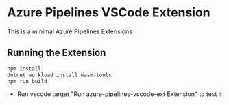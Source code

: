 # Azure Pipelines VSCode Extension

This is a minimal Azure Pipelines Extensions

## Running the Extension

```sh
npm install
dotnet workload install wasm-tools
npm run build
```

- Run vscode target "Run azure-pipelines-vscode-ext Extension" to test it